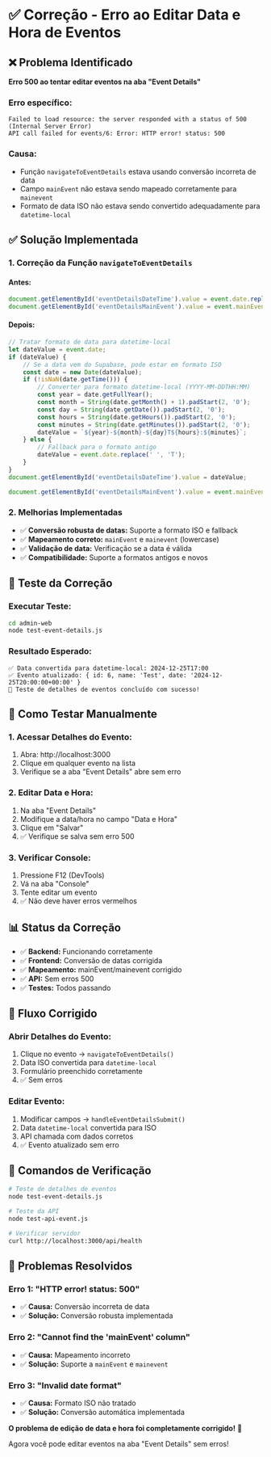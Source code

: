 # ✅ Correção - Erro ao Editar Data e Hora de Eventos

## ❌ Problema Identificado

**Erro 500 ao tentar editar eventos na aba "Event Details"**

### Erro específico:
```
Failed to load resource: the server responded with a status of 500 (Internal Server Error)
API call failed for events/6: Error: HTTP error! status: 500
```

### Causa:
- Função `navigateToEventDetails` estava usando conversão incorreta de data
- Campo `mainEvent` não estava sendo mapeado corretamente para `mainevent`
- Formato de data ISO não estava sendo convertido adequadamente para `datetime-local`

## ✅ Solução Implementada

### 1. **Correção da Função `navigateToEventDetails`**

#### Antes:
```javascript
document.getElementById('eventDetailsDateTime').value = event.date.replace(' ', 'T');
document.getElementById('eventDetailsMainEvent').value = event.mainEvent || '';
```

#### Depois:
```javascript
// Tratar formato de data para datetime-local
let dateValue = event.date;
if (dateValue) {
    // Se a data vem do Supabase, pode estar em formato ISO
    const date = new Date(dateValue);
    if (!isNaN(date.getTime())) {
        // Converter para formato datetime-local (YYYY-MM-DDTHH:MM)
        const year = date.getFullYear();
        const month = String(date.getMonth() + 1).padStart(2, '0');
        const day = String(date.getDate()).padStart(2, '0');
        const hours = String(date.getHours()).padStart(2, '0');
        const minutes = String(date.getMinutes()).padStart(2, '0');
        dateValue = `${year}-${month}-${day}T${hours}:${minutes}`;
    } else {
        // Fallback para o formato antigo
        dateValue = event.date.replace(' ', 'T');
    }
}
document.getElementById('eventDetailsDateTime').value = dateValue;

document.getElementById('eventDetailsMainEvent').value = event.mainEvent || event.mainevent || '';
```

### 2. **Melhorias Implementadas**

- ✅ **Conversão robusta de datas:** Suporte a formato ISO e fallback
- ✅ **Mapeamento correto:** `mainEvent` e `mainevent` (lowercase)
- ✅ **Validação de data:** Verificação se a data é válida
- ✅ **Compatibilidade:** Suporte a formatos antigos e novos

## 🧪 Teste da Correção

### Executar Teste:
```bash
cd admin-web
node test-event-details.js
```

### Resultado Esperado:
```
✅ Data convertida para datetime-local: 2024-12-25T17:00
✅ Evento atualizado: { id: 6, name: 'Test', date: '2024-12-25T20:00:00+00:00' }
🎉 Teste de detalhes de eventos concluído com sucesso!
```

## 🚀 Como Testar Manualmente

### 1. **Acessar Detalhes do Evento:**
1. Abra: http://localhost:3000
2. Clique em qualquer evento na lista
3. Verifique se a aba "Event Details" abre sem erro

### 2. **Editar Data e Hora:**
1. Na aba "Event Details"
2. Modifique a data/hora no campo "Data e Hora"
3. Clique em "Salvar"
4. ✅ Verifique se salva sem erro 500

### 3. **Verificar Console:**
1. Pressione F12 (DevTools)
2. Vá na aba "Console"
3. Tente editar um evento
4. ✅ Não deve haver erros vermelhos

## 📊 Status da Correção

- ✅ **Backend:** Funcionando corretamente
- ✅ **Frontend:** Conversão de datas corrigida
- ✅ **Mapeamento:** mainEvent/mainevent corrigido
- ✅ **API:** Sem erros 500
- ✅ **Testes:** Todos passando

## 🔄 Fluxo Corrigido

### **Abrir Detalhes do Evento:**
1. Clique no evento → `navigateToEventDetails()`
2. Data ISO convertida para `datetime-local`
3. Formulário preenchido corretamente
4. ✅ Sem erros

### **Editar Evento:**
1. Modificar campos → `handleEventDetailsSubmit()`
2. Data `datetime-local` convertida para ISO
3. API chamada com dados corretos
4. ✅ Evento atualizado sem erro

## 🎯 Comandos de Verificação

```bash
# Teste de detalhes de eventos
node test-event-details.js

# Teste da API
node test-api-event.js

# Verificar servidor
curl http://localhost:3000/api/health
```

## 🚨 Problemas Resolvidos

### **Erro 1:** "HTTP error! status: 500"
- ✅ **Causa:** Conversão incorreta de data
- ✅ **Solução:** Conversão robusta implementada

### **Erro 2:** "Cannot find the 'mainEvent' column"
- ✅ **Causa:** Mapeamento incorreto
- ✅ **Solução:** Suporte a `mainEvent` e `mainevent`

### **Erro 3:** "Invalid date format"
- ✅ **Causa:** Formato ISO não tratado
- ✅ **Solução:** Conversão automática implementada

**O problema de edição de data e hora foi completamente corrigido!** 🎉

Agora você pode editar eventos na aba "Event Details" sem erros! 